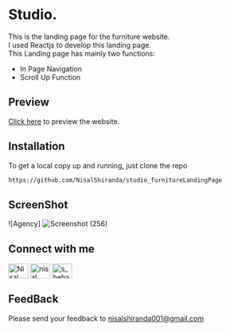 # Studio.
This is the landing page for the furniture website.<br>
I used Reactjs to develop this landing page.<br>
This Landing page has mainly two functions:
<ul>
 <li>In Page Navigation</li>
 <li>Scroll Up Function</li>
</ul>

## Preview
<a href='https://nisalshiranda.github.io/Agency_Website/'>Click here</a> to preview the website.

## Installation
To get a local copy up and running, just clone the repo
```bash
https://github.com/NisalShiranda/studio_furnitureLandingPage
```
## ScreenShot

![Agency]
![Screenshot (256)](https://github.com/NisalShiranda/studio_furnitureLandingPage/assets/112365420/3d3bed08-adb1-453e-b7a1-ef5a839f5469)






## Connect with me
<p align="left">
<a href="https://www.linkedin.com/in/nisal-shiranda-229a63218/" target="blank"><img align="center" src="https://raw.githubusercontent.com/rahuldkjain/github-profile-readme-generator/master/src/images/icons/Social/linked-in-alt.svg" alt="Nisal Shiranda" height="30" width="40" /></a>
<a href="https://www.facebook.com/nisal.shiranda/" target="blank"><img align="center" src="https://raw.githubusercontent.com/rahuldkjain/github-profile-readme-generator/master/src/images/icons/Social/facebook.svg" alt="nisal shiranda" height="30" width="40" /></a>
<a href="https://www.instagram.com/_nixzaa_/" target="blank"><img align="center" src="https://raw.githubusercontent.com/rahuldkjain/github-profile-readme-generator/master/src/images/icons/Social/instagram.svg" alt="s_heha_n" height="30" width="40" /></a>
</p>

## FeedBack
Please send your feedback to nisalshiranda001@gmail.com
 

